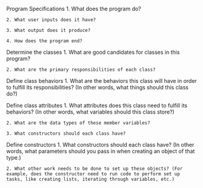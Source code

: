 Program Specifications
    1. What does the program do?

    2. What user inputs does it have?

    3. What output does it produce?

    4. How does the program end?

Determine the classes
    1. What are good candidates for classes in this program?

    2. What are the primary responsibilities of each class?

Define class behaviors
    1. What are the behaviors this class will have in order to fulfill its responsibilities? (In other words, what things should this class do?)

Define class attributes
    1. What attributes does this class need to fulfill its behaviors? (In other words, what variables should this class store?)

    2. What are the data types of these member variables?

    3. What constructors should each class have?

Define constructors
    1. What constructors should each class have? (In other words, what parameters should you pass in when creating an object of that type.)

    2. What other work needs to be done to set up these objects? (For example, does the constructor need to run code to perform set up tasks, like creating lists, iterating through variables, etc.)

